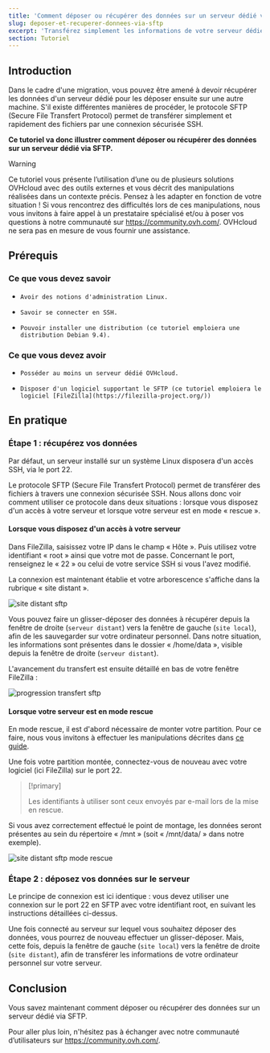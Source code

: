 ```yaml
---
title: 'Comment déposer ou récupérer des données sur un serveur dédié via SFTP'
slug: deposer-et-recuperer-donnees-via-sftp
excerpt: 'Transférez simplement les informations de votre serveur dédié vers votre ordinateur personnel et inversement'
section: Tutoriel
---
```


## Introduction

Dans le cadre d'une migration, vous pouvez être amené à devoir récupérer les données d'un serveur dédié pour les déposer ensuite sur une autre machine. S'il existe différentes manières de procéder, le protocole SFTP (Secure File Transfert Protocol) permet de transférer simplement et rapidement des fichiers par une connexion sécurisée SSH.

**Ce tutoriel va donc illustrer comment déposer ou récupérer des données sur un serveur dédié via SFTP.**

> [!warning]
>
Ce tutoriel vous présente l’utilisation d’une ou de plusieurs solutions OVHcloud avec des outils externes et vous décrit des manipulations réalisées dans un contexte précis. Pensez à les adapter en fonction de votre situation ! Si vous rencontrez des difficultés lors de ces manipulations, nous vous invitons à faire appel à un prestataire spécialisé et/ou à poser vos questions à notre communauté sur <https://community.ovh.com/>. OVHcloud ne sera pas en mesure de vous fournir une assistance.
>


## Prérequis


### Ce que vous devez savoir

*     Avoir des notions d'administration Linux.
*     Savoir se connecter en SSH.
*     Pouvoir installer une distribution (ce tutoriel emploiera une distribution Debian 9.4).


### Ce que vous devez avoir

*     Posséder au moins un serveur dédié OVHcloud.
*     Disposer d'un logiciel supportant le SFTP (ce tutoriel emploiera le logiciel [FileZilla](https://filezilla-project.org/))


## En pratique


### Étape 1 : récupérez vos données

Par défaut, un serveur installé sur un système Linux disposera d'un accès SSH, via le port 22.

Le protocole SFTP (Secure File Transfert Protocol) permet de transférer des fichiers à travers une connexion sécurisée SSH. Nous allons donc voir comment utiliser ce protocole dans deux situations : lorsque vous disposez d'un accès à votre serveur et lorsque votre serveur est en mode « rescue ».


#### Lorsque vous disposez d'un accès à votre serveur

Dans FileZilla, saisissez votre IP dans le champ « Hôte ». Puis utilisez votre identifiant « root » ainsi que votre mot de passe. Concernant le port, renseignez le « 22 » ou celui de votre service SSH si vous l'avez modifié.

La connexion est maintenant établie et votre arborescence s'affiche dans la rubrique « site distant ».

 
![site distant sftp](images/sftp_ds_01.png)
 

Vous pouvez faire un glisser-déposer des données à récupérer depuis la fenêtre de droite (`serveur distant`) vers la fenêtre de gauche (`site local`), afin de les sauvegarder sur votre ordinateur personnel. Dans notre situation, les informations sont présentes dans le dossier « /home/data », visible depuis la fenêtre de droite (`serveur distant`).

L'avancement du transfert est ensuite détaillé en bas de votre fenêtre FileZilla :

 
![progression transfert sftp](images/sftp_ds_02.png)


#### Lorsque votre serveur est en mode rescue 

En mode rescue, il est d'abord nécessaire de monter votre partition. Pour ce faire, nous vous invitons à effectuer les manipulations décrites dans [ce guide](../ovh-rescue/).

Une fois votre partition montée, connectez-vous de nouveau avec votre logiciel (ici FileZilla) sur le port 22.


> [!primary]
>
> Les identifiants à utiliser sont ceux envoyés par e-mail lors de la mise en rescue.
>


Si vous avez correctement effectué le point de montage, les données seront présentes au sein du répertoire « /mnt » (soit « /mnt/data/ » dans notre exemple).

 ![site distant sftp mode rescue](images/sftp_ds_03.png)

 
### Étape 2 : déposez vos données sur le serveur

Le principe de connexion est ici identique : vous devez utiliser une connexion sur le port 22 en SFTP avec votre identifiant root, en suivant les instructions détaillées ci-dessus.

Une fois connecté au serveur sur lequel vous souhaitez déposer des données, vous pourrez de nouveau effectuer un glisser-déposer. Mais, cette fois, depuis la fenêtre de gauche (`site local`) vers la fenêtre de droite (`site distant`), afin de transférer les informations de votre ordinateur personnel sur votre serveur.

## Conclusion

Vous savez maintenant comment déposer ou récupérer des données sur un serveur dédié via SFTP.

Pour aller plus loin, n'hésitez pas à échanger avec notre communauté d’utilisateurs sur <https://community.ovh.com/>.
